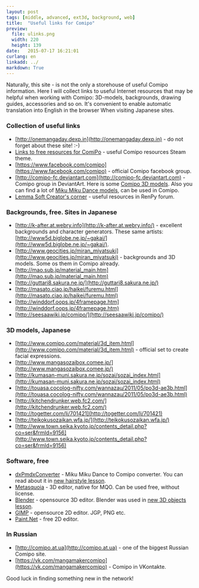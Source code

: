 ```yaml
---
layout: post
tags: [middle, advanced, ext3d, background, web]
title:  "Useful links for Comipo"
preview: 
  file: ulinks.png
  width: 220
  height: 139
date:   2015-07-17 16:21:01
curlang: en
linkadd: ../
markdown: True
---
```


Naturally, this site - is not the only a storehouse of useful Comipo information. Here I will collect links to useful Internet resources that may be helpful when working with Comipo: 3D-models, backgrounds, drawing guides, accessories and so on. It's convenient to enable automatic translation into English in the browser When visiting Japanese sites.



### Collection of useful links

- [http://onemangaday.dexp.in](http://onemangaday.dexp.in) - do not forget about these site! :-)
- [Links to free resources for ComiPo](http://steamcommunity.com/app/262490/discussions/0/558749825351694823) - useful Comipo resources Steam theme.
- [https://www.facebook.com/comipo](https://www.facebook.com/comipo) - official Comipo facebook group.
- [http://comipo-fc.deviantart.com](http://comipo-fc.deviantart.com) - Comipo group in DeviantArt. Here is some [Comipo 3D models](http://comipo-fc.deviantart.com/gallery/36171394/Model-Downloads). Also you can find a lot of [Miku Miku Dance models](http://www.deviantart.com/browse/all/?q=MMD), can be used in Comipo.
- [Lemma Soft Creator's corner](http://lemmasoft.renai.us/forums/viewforum.php?f=18&sid=6475eb6d1a0c591dc85f4569ea2b4d41) - useful resources in RenPy forum.


### Backgrounds, free. Sites in Japanese

- [http://k-after.at.webry.info](http://k-after.at.webry.info/) - excellent backgrounds and character generators. These same artists: [http://www5d.biglobe.ne.jp/~gakai/](http://www5d.biglobe.ne.jp/~gakai/).
- [http://www.geocities.jp/miran_miyatsuki](http://www.geocities.jp/miran_miyatsuki) - backgrounds and 3D models. Some os them in Comipo already.
- [http://mao.sub.jp/material_main.htm](http://mao.sub.jp/material_main.htm)
- [http://guttari8.sakura.ne.jp/](http://guttari8.sakura.ne.jp/)
- [http://masato.ciao.jp/haikei/furemu.html](http://masato.ciao.jp/haikei/furemu.html)
- [http://winddorf.oops.jp/4framepage.htm](http://winddorf.oops.jp/4framepage.htm)
- [http://seesaawiki.jp/comipo/](http://seesaawiki.jp/comipo/)


### 3D models, Japanese
- [http://www.comipo.com/material/3d_item.html](http://www.comipo.com/material/3d_item.html) - official set to create facial expressions.
- [http://www.mangasozaibox.comee.jp/](http://www.mangasozaibox.comee.jp/)
- [http://kumasan-muni.sakura.ne.jp/sozai/sozai_index.html](http://kumasan-muni.sakura.ne.jp/sozai/sozai_index.html)
- [http://touasa.cocolog-nifty.com/wannazau/2011/05/po3d-ae3b.html](http://touasa.cocolog-nifty.com/wannazau/2011/05/po3d-ae3b.html)
- [http://kitchendrunker.web.fc2.com/](http://kitchendrunker.web.fc2.com/)
- [http://togetter.com/li/701421](http://togetter.com/li/701421)
- [http://teikokusozaikan.wfa.jp/](http://teikokusozaikan.wfa.jp/)
- [http://www.town.seika.kyoto.jp/contents_detail.php?co=ser&frmId=9156](http://www.town.seika.kyoto.jp/contents_detail.php?co=ser&frmId=9156)


### Software, free
- [dxPmdxConverter](https://github.com/DeXP/dxPmdxConverter/releases/latest) - Miku Miku Dance to Comipo converter. You can read about it in [new hairstyle lesson](pmd-custom-hair.html).
- [Metasquoia](http://www.metaseq.net/en/) - 3D editor, native for MQO. Can be used free, without license.
- [Blender](https://www.blender.org/) - opensource 3D editor. Blender was used in [new 3D objects lesson](new-3d-objects-blender.html).
- [GIMP](http://www.gimp.org/) - opensource 2D editor. JGP, PNG etc.
- [Paint.Net](http://www.getpaint.net/) - free 2D editor.


### In Russian

- [http://comipo.at.ua](http://comipo.at.ua) - one of the biggest Russian Comipo site.
- [https://vk.com/mangamakercomipo](https://vk.com/mangamakercomipo) - Comipo in VKontakte.


Good luck in finding something new in the network!
